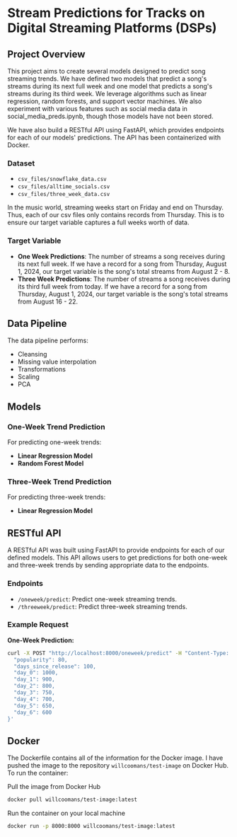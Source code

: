 # Stream Predictions for Tracks on Digital Streaming Platforms (DSPs)

## Project Overview

This project aims to create several models designed to predict song streaming trends. We have defined two models that predict a song's streams during its next full week and one model that predicts a song's streams during its third week. We leverage algorithms such as linear regression, random forests, and support vector machines. We also experiment with various features such as social media data in social_media_preds.ipynb, though those models have not been stored.

We have also build a RESTful API using FastAPI, which provides endpoints for each of our models' predictions. The API has been containerized with Docker.

### Dataset

- `csv_files/snowflake_data.csv`
- `csv_files/alltime_socials.csv`
- `csv_files/three_week_data.csv`
  
In the music world, streaming weeks start on Friday and end on Thursday. Thus, each of our csv files only contains records from Thursday. This is to ensure our target variable captures a full weeks worth of data.

### Target Variable

- **One Week Predictions**: The number of streams a song receives during its next full week. If we have a record for a song from Thursday, August 1, 2024, our target variable is the song's total streams from August 2 - 8.
- **Three Week Predictions**: The number of streams a song receives during its third full week from today. If we have a record for a song from Thursday, August 1, 2024, our target variable is the song's total streams from August 16 - 22.

## Data Pipeline

The data pipeline performs:
- Cleansing
- Missing value interpolation
- Transformations
- Scaling
- PCA

## Models

### One-Week Trend Prediction

For predicting one-week trends:
- **Linear Regression Model**
- **Random Forest Model**

### Three-Week Trend Prediction

For predicting three-week trends:
- **Linear Regression Model**

## RESTful API

A RESTful API was built using FastAPI to provide endpoints for each of our defined models. This API allows users to get predictions for both one-week and three-week trends by sending appropriate data to the endpoints.

### Endpoints

- `/oneweek/predict`: Predict one-week streaming trends.
- `/threeweek/predict`: Predict three-week streaming trends.

### Example Request

**One-Week Prediction:**
```bash
curl -X POST "http://localhost:8000/oneweek/predict" -H "Content-Type: application/json" -d '{
  "popularity": 80,
  "days_since_release": 100,
  "day_0": 1000,
  "day_1": 900,
  "day_2": 800,
  "day_3": 750,
  "day_4": 700,
  "day_5": 650,
  "day_6": 600
}'
```

## Docker

The Dockerfile contains all of the information for the Docker image. I have pushed the image to the repository `willcoomans/test-image` on Docker Hub. To run the container:

Pull the image from Docker Hub
``` bash
docker pull willcoomans/test-image:latest
```

Run the container on your local machine
```bash
docker run -p 8000:8000 willcoomans/test-image:latest
```




